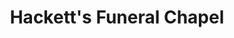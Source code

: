 ---
title: "Hackett's Funeral Chapel"
url: /washington/hacketts-funeral-chapel/
shop: funeral directors
---